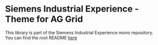 # Siemens Industrial Experience - Theme for AG Grid

This library is part of the Siemens Industrial Experience mono repository.
You can find the root README [here](https://github.com/siemens/ix/blob/main/README.md)